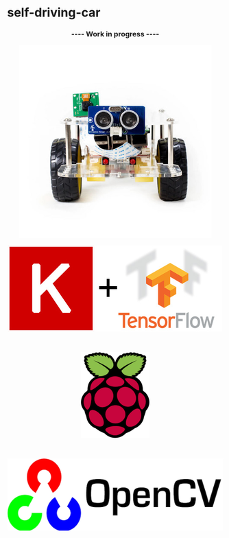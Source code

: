 # self-driving-car

### <center>---- Work in progress ----</center>

<p align="center">
  <img src="img/GoPiGo.jpg"/>
</p>

<p align="center">
  <img src="img/keras-tensorflow-logo.jpg"/>
</p>

<br>

<p align="center">
  <img src="img/raspberry-pi-logo.png"/>
</p>

<br>

<p align="center">
  <img src="img/opencv.png"/>
</p>
